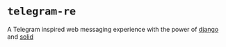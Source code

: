 # `telegram-re`
A Telegram inspired web messaging experience with the power of [django](https://www.djangoproject.com/) and [solid](https://www.solidjs.com/)
